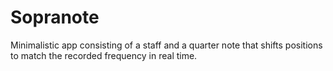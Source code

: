 # Sopranote
Minimalistic app consisting of a staff and a quarter note that shifts positions to match the recorded frequency in real time.
